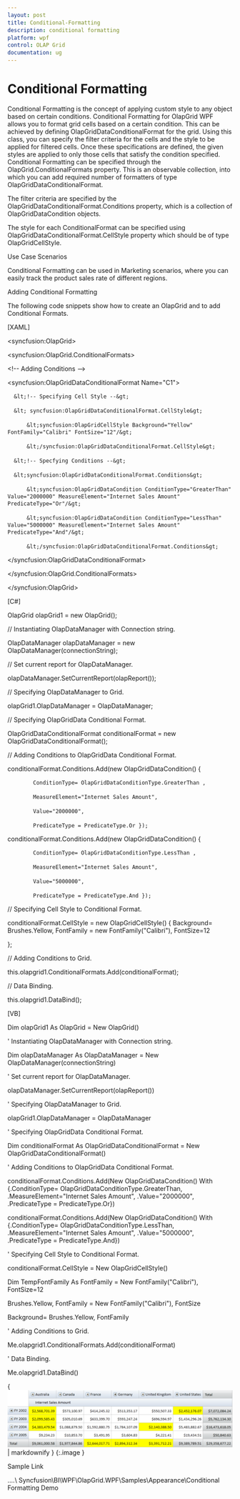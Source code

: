 ```yaml
---
layout: post
title: Conditional-Formatting
description: conditional formatting
platform: wpf
control: OLAP Grid
documentation: ug
---
```


# Conditional Formatting

Conditional Formatting is the concept of applying custom style to any object based on certain conditions. Conditional Formatting for OlapGrid WPF allows you to format grid cells based on a certain condition. This can be achieved by defining OlapGridDataConditionalFormat for the grid. Using this class, you can specify the filter criteria for the cells and the style to be applied for filtered cells. Once these specifications are defined, the given styles are applied to only those cells that satisfy the condition specified. Conditional Formatting can be specified through the OlapGrid.ConditionalFormats property. This is an observable collection, into which you can add required number of formatters of type OlapGridDataConditionalFormat. 

The filter criteria are specified by the OlapGridDataConditionalFormat.Conditions property, which is a collection of OlapGridDataCondition objects. 

The style for each ConditionalFormat can be specified using OlapGridDataConditionalFormat.CellStyle property which should be of type OlapGridCellStyle.

Use Case Scenarios

Conditional Formatting can be used in Marketing scenarios, where you can easily track the product sales rate of different regions.

Adding Conditional Formatting 

The following code snippets show how to create an OlapGrid and to add Conditional Formats.

[XAML]

&lt;syncfusion:OlapGrid&gt;

 &lt;syncfusion:OlapGrid.ConditionalFormats&gt; 

   &lt;!-- Adding Conditions --&gt;                       

   &lt;syncfusion:OlapGridDataConditionalFormat Name="C1"&gt;

      &lt;!-- Specifying Cell Style --&gt;

      &lt; syncfusion:OlapGridDataConditionalFormat.CellStyle&gt;

          &lt;syncfusion:OlapGridCellStyle Background="Yellow" FontFamily="Calibri" FontSize="12"/&gt;

          &lt;/syncfusion:OlapGridDataConditionalFormat.CellStyle&gt;

      &lt;!-- Specfying Conditions --&gt; 

      &lt;syncfusion:OlapGridDataConditionalFormat.Conditions&gt;

          &lt;syncfusion:OlapGridDataCondition ConditionType="GreaterThan" Value="2000000" MeasureElement="Internet Sales Amount" PredicateType="Or"/&gt;

          &lt;syncfusion:OlapGridDataCondition ConditionType="LessThan" Value="5000000" MeasureElement="Internet Sales Amount" PredicateType="And"/&gt;

          &lt;/syncfusion:OlapGridDataConditionalFormat.Conditions&gt;

   &lt;/syncfusion:OlapGridDataConditionalFormat&gt;                        

 &lt;/syncfusion:OlapGrid.ConditionalFormats&gt;

&lt;/syncfusion:OlapGrid&gt;





[C#]

OlapGrid olapGrid1 = new OlapGrid();

// Instantiating OlapDataManager with Connection string.

OlapDataManager olapDataManager = new OlapDataManager(connectionString);

// Set current report for OlapDataManager.

olapDataManager.SetCurrentReport(olapReport());

// Specifying OlapDataManager to Grid.

olapGrid1.OlapDataManager = OlapDataManager;



 // Specifying OlapGridData Conditional Format.

OlapGridDataConditionalFormat conditionalFormat = new OlapGridDataConditionalFormat();

// Adding Conditions to OlapGridData Conditional Format.

conditionalFormat.Conditions.Add(new OlapGridDataCondition() { 

            ConditionType= OlapGridDataConditionType.GreaterThan , 

            MeasureElement="Internet Sales Amount",

            Value="2000000",

            PredicateType = PredicateType.Or });

conditionalFormat.Conditions.Add(new OlapGridDataCondition() { 

            ConditionType= OlapGridDataConditionType.LessThan , 

            MeasureElement="Internet Sales Amount",

            Value="5000000",

            PredicateType = PredicateType.And });



// Specifying Cell Style to Conditional Format.

conditionalFormat.CellStyle = new OlapGridCellStyle() { Background= Brushes.Yellow, FontFamily = new FontFamily("Calibri"), FontSize=12 

};

// Adding Conditions to Grid.

this.olapgrid1.ConditionalFormats.Add(conditionalFormat);

// Data Binding.

this.olapgrid1.DataBind();





[VB]

Dim olapGrid1 As OlapGrid = New OlapGrid()

' Instantiating OlapDataManager with Connection string.

Dim olapDataManager As OlapDataManager = New OlapDataManager(connectionString)

' Set current report for OlapDataManager.

olapDataManager.SetCurrentReport(olapReport())

' Specifying OlapDataManager to Grid.

olapGrid1.OlapDataManager = OlapDataManager



' Specifying OlapGridData Conditional Format.

Dim conditionalFormat As OlapGridDataConditionalFormat = New OlapGridDataConditionalFormat()

' Adding Conditions to OlapGridData Conditional Format.

conditionalFormat.Conditions.Add(New OlapGridDataCondition() With {.ConditionType= OlapGridDataConditionType.GreaterThan, .MeasureElement="Internet Sales Amount", .Value="2000000", .PredicateType = PredicateType.Or})

conditionalFormat.Conditions.Add(New OlapGridDataCondition() With {.ConditionType= OlapGridDataConditionType.LessThan, .MeasureElement="Internet Sales Amount", .Value="5000000", .PredicateType = PredicateType.And})



' Specifying Cell Style to Conditional Format.

conditionalFormat.CellStyle = New OlapGridCellStyle()

Dim TempFontFamily As FontFamily = New FontFamily("Calibri"), FontSize=12

Brushes.Yellow, FontFamily = New FontFamily("Calibri"), FontSize

Background= Brushes.Yellow, FontFamily

' Adding Conditions to Grid.

Me.olapgrid1.ConditionalFormats.Add(conditionalFormat)

' Data Binding.

Me.olapgrid1.DataBind()





{ ![C:/Users/dwarageshmb/Desktop/Vol 4 Docs/Images/OlapGridConditionalFormatting.png](Conditional-Formatting_images/Conditional-Formatting_img1.png) | markdownify }
{:.image }


Sample Link

..\..\ Syncfusion\BI\WPF\OlapGrid.WPF\Samples\Appearance\Conditional Formatting Demo

